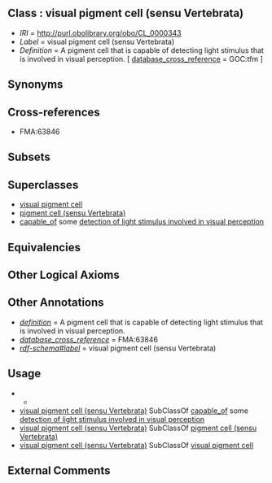 
## Class : visual pigment cell (sensu Vertebrata)

 * *IRI* = http://purl.obolibrary.org/obo/CL_0000343
 * *Label* = visual pigment cell (sensu Vertebrata)
 * *Definition* = A pigment cell that is capable of detecting light stimulus that is involved in visual perception. [ [database_cross_reference](../../ef/oboInOwl#hasDbXref.md) = GOC:tfm ]

## Synonyms


## Cross-references

 * FMA:63846

## Subsets


## Superclasses

 * [visual pigment cell](../../CL/49/CL_0000149.md)
 * [pigment cell (sensu Vertebrata)](../../CL/42/CL_0000342.md)
 * [capable_of](../../RO/15/RO_0002215.md) some [detection of light stimulus involved in visual perception](../../GO/08/GO_0050908.md)

## Equivalencies


## Other Logical Axioms


## Other Annotations

 * *[definition](../../IAO/15/IAO_0000115.md)* = A pigment cell that is capable of detecting light stimulus that is involved in visual perception.
 * *[database_cross_reference](../../ef/oboInOwl#hasDbXref.md)* = FMA:63846
 * *[rdf-schema#label](../../el/rdf-schema#label.md)* = visual pigment cell (sensu Vertebrata)

## Usage

 * -
 * [visual pigment cell (sensu Vertebrata)](../../CL/43/CL_0000343.md) SubClassOf [capable_of](../../RO/15/RO_0002215.md) some [detection of light stimulus involved in visual perception](../../GO/08/GO_0050908.md)
 * [visual pigment cell (sensu Vertebrata)](../../CL/43/CL_0000343.md) SubClassOf [pigment cell (sensu Vertebrata)](../../CL/42/CL_0000342.md)
 * [visual pigment cell (sensu Vertebrata)](../../CL/43/CL_0000343.md) SubClassOf [visual pigment cell](../../CL/49/CL_0000149.md)

## External Comments

